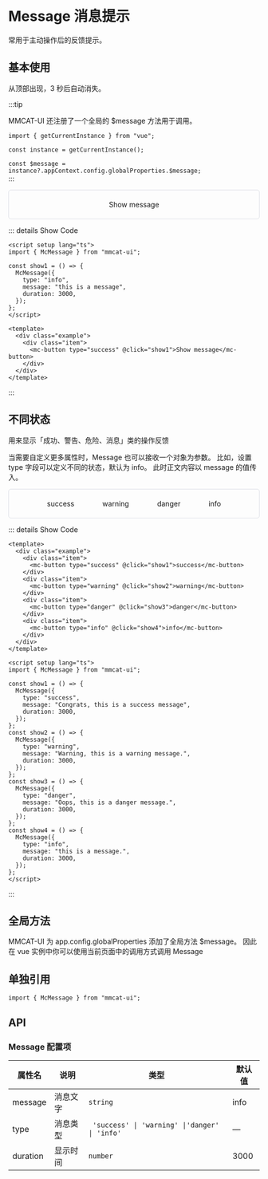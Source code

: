 # Message 消息提示

常用于主动操作后的反馈提示。

## 基本使用

从顶部出现，3 秒后自动消失。

:::tip

MMCAT-UI 还注册了一个全局的 $message 方法用于调用。

`import { getCurrentInstance } from "vue"; `

`const instance = getCurrentInstance();`

`const $message = instance?.appContext.config.globalProperties.$message;`  
:::

<script setup lang="ts">
import { McMessage } from "../../../../packages/index";

const show = () => {
  McMessage({
    type: "info",
    message: "this is a message",
    duration: 3000,
  });
};

const show1 = () => {
  McMessage({
    type: "success",
    message: "Congrats, this is a success message",
    duration: 3000,
  });
};
const show2 = () => {
  McMessage({
    type: "warning",
    message: "Warning, this is a warning message.",
    duration: 3000,
  });
};
const show3 = () => {
  McMessage({
    type: "danger",
    message: "Oops, this is a danger message.",
    duration: 3000,
  });
};
const show4 = () => {
  McMessage({
    type: "info",
    message: "this is a message.",
    duration: 3000,
  });
};
</script>

<div class="example">
  <div class="item">
    <mc-button type="success" @click="show">Show message</mc-button>
  </div>
</div>

::: details Show Code

```vue
<script setup lang="ts">
import { McMessage } from "mmcat-ui";

const show1 = () => {
  McMessage({
    type: "info",
    message: "this is a message",
    duration: 3000,
  });
};
</script>

<template>
  <div class="example">
    <div class="item">
      <mc-button type="success" @click="show1">Show message</mc-button>
    </div>
  </div>
</template>
```

:::

## 不同状态

用来显示「成功、警告、危险、消息」类的操作反馈

当需要自定义更多属性时，Message 也可以接收一个对象为参数。 比如，设置 type 字段可以定义不同的状态，默认为 info。 此时正文内容以 message 的值传入。

<div class="example">
  <div class="item">
    <mc-button type="success" @click="show1">success</mc-button>
  </div>
  <div class="item">
    <mc-button type="warning" @click="show2">warning</mc-button>
  </div>
  <div class="item">
    <mc-button type="danger" @click="show3">danger</mc-button>
  </div>
  <div class="item">
    <mc-button type="info" @click="show4">info</mc-button>
  </div>
</div>

::: details Show Code

```vue
<template>
  <div class="example">
    <div class="item">
      <mc-button type="success" @click="show1">success</mc-button>
    </div>
    <div class="item">
      <mc-button type="warning" @click="show2">warning</mc-button>
    </div>
    <div class="item">
      <mc-button type="danger" @click="show3">danger</mc-button>
    </div>
    <div class="item">
      <mc-button type="info" @click="show4">info</mc-button>
    </div>
  </div>
</template>

<script setup lang="ts">
import { McMessage } from "mmcat-ui";

const show1 = () => {
  McMessage({
    type: "success",
    message: "Congrats, this is a success message",
    duration: 3000,
  });
};
const show2 = () => {
  McMessage({
    type: "warning",
    message: "Warning, this is a warning message.",
    duration: 3000,
  });
};
const show3 = () => {
  McMessage({
    type: "danger",
    message: "Oops, this is a danger message.",
    duration: 3000,
  });
};
const show4 = () => {
  McMessage({
    type: "info",
    message: "this is a message.",
    duration: 3000,
  });
};
</script>
```

:::

<style scoped>
  .example {
    display: flex;
    justify-content: space-evenly;
    border: 1px solid #dcdfe6; 
    border-radius: 5px;
    padding:20px;
  }
  .message-fade-enter-active {
    transition: all 0.3s ease-in;
  }
  .message-fade-leave-active {
    transition: all 0.3s ease-out;
  }

  .message-fade-enter-from,
  .message-fade-leave-to {
    top: -30px;
    opacity: 0;
  }
</style>

## 全局方法

MMCAT-UI 为 app.config.globalProperties 添加了全局方法 $message。 因此在 vue 实例中你可以使用当前页面中的调用方式调用 Message

## 单独引用

```vue
import { McMessage } from "mmcat-ui";
```

## API

### Message 配置项

| 属性名   | 说明     | 类型                                           | 默认值 |
| -------- | -------- | ---------------------------------------------- | ------ |
| message  | 消息文字 | `string`                                       | info   |
| type     | 消息类型 | ` 'success' \| 'warning' \|'danger' \| 'info'` | —      |
| duration | 显示时间 | `number`                                       | 3000   |
